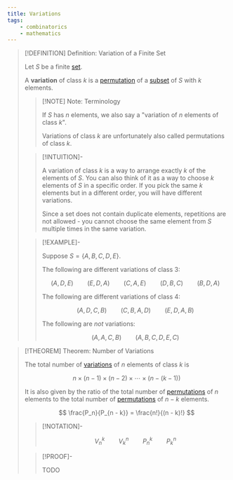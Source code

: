 ```yaml
---
title: Variations
tags:
    - combinatorics
    - mathematics
---
```


>[!DEFINITION] Definition: Variation of a Finite Set
>
>Let $S$ be a finite [set](../Set%20Theory/index.md).
>
>A **variation** of class $k$ is a [permutation](Permutations.md) of a [subset](../Set%20Theory/index.md) of $S$ with $k$ elements.
>
>>[!NOTE] Note: Terminology
>>
>>If $S$ has $n$ elements, we also say a "variation of $n$ elements of class $k$".
>>
>>Variations of class $k$ are unfortunately also called permutations of class $k$.
>>
>
>>[!INTUITION]-
>>
>>A variation of class $k$ is a way to arrange exactly $k$ of the elements of $S$. You can also think of it as a way to choose $k$ elements of $S$ in a specific order. If you pick the same $k$ elements but in a different order, you will have different variations.
>>
>>Since a set does not contain duplicate elements, repetitions are not allowed - you cannot choose the same element from $S$ multiple times in the same variation.
>>
>
>>[!EXAMPLE]-
>>
>>Suppose $S = \{A, B, C, D, E\}$.
>>
>>The following are different variations of class 3:
>>
>>$$
>>(A, D, E) \qquad (E, D, A) \qquad (C, A, E) \qquad (D, B, C) \qquad (B, D, A)
>>$$
>>
>>The following are different variations of class 4:
>>
>>$$
>>(A, D, C, B) \qquad (C, B, A, D) \qquad (E, D, A, B)
>>$$
>>
>>The following are *not* variations:
>>
>>$$
>>(A, A, C, B) \qquad (A, B, C, D, E, C) 
>>$$
>>
>

>[!THEOREM] Theorem: Number of Variations
>
>The total number of [variations](Variations.md) of $n$ elements of class $k$ is 
>
>$$
>n \times (n - 1) \times (n - 2) \times \cdots \times (n - (k - 1))
>$$
>
>It is also given by the ratio of the total number of [permutations](Permutations.md) of $n$ elements to the total number of [permutations](Permutations.md) of $n-k$ elements.
>
>$$
>\frac{P_n}{P_{n - k}} = \frac{n!}{(n - k)!}
>$$
>
>>[!NOTATION]-
>>
>>$$
>>V_n^k \qquad V_k^n \qquad P_n^k \qquad P_k^n
>>$$
>>
>
>>[!PROOF]-
>>
>>TODO
>>
>